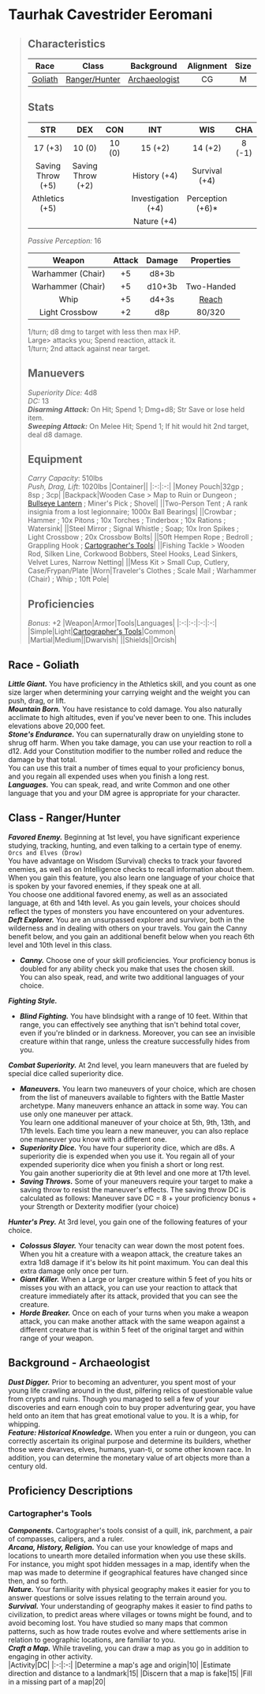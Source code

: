# Taurhak Cavestrider Eeromani
> ## Characteristics
> |Race|Class|Background|Alignment|Size|Speed|-|HP|AC|
> |:-:|:-:|:-:|:-:|:-:|:-:|:-:|:-:|:-:|
> |[Goliath](#race---goliath)|[Ranger/Hunter](#class---rangerhunter)|[Archaeologist](#background---archaeologist)|CG|M|30ft|-|22|14|
>
> ## Stats
> |STR|DEX|CON|INT|WIS|CHA|
> |:-:|:-:|:-:|:-:|:-:|:-:|
> |17 (+3)|10 (0)|10 (0)|15 (+2)|14 (+2)|8 (-1)|
> |Saving Throw (+5)|Saving Throw (+2)||History (+4)|Survival (+4)||
> |Athletics (+5)|||Investigation (+4)|Perception (+6)*|
> ||||Nature (+4)||
>
> _Passive Perception:_ 16
> 
> |Weapon|Attack|Damage|Properties|
> |:-:|:-:|:-:|:-:|
> |Warhammer (Chair)|+5|d8+3b||
> |Warhammer (Chair)|+5|d10+3b|Two-Handed|
> |Whip|+5|d4+3s|[Reach](https://5e.tools/items.html#whip_phb)|
> |Light Crossbow|+2|d8p|80/320|
>
> 1/turn; d8 dmg to target with less then max HP.  
> Large> attacks you; Spend reaction, attack it.  
> 1/turn; 2nd attack against near target.
>
> ## Manuevers
> _Superiority Dice:_ 4d8  
> _DC:_ 13  
> _**Disarming Attack:**_ On Hit; Spend 1; Dmg+d8; Str Save or lose held item.  
> _**Sweeping Attack:**_ On Melee Hit; Spend 1; If hit would hit 2nd target, deal d8 damage.
>
> ## Equipment
> _Carry Capacity_: 510lbs  
> _Push, Drag, Lift_: 1020lbs
> |Container||
> |:-:|:-:|
> |Money Pouch|32gp ; 8sp ; 3cp|
> |Backpack|Wooden Case > Map to Ruin or Dungeon ; [Bullseye Lantern](https://5e.tools/items.html#bullseye%20lantern_phb) ; Miner's Pick ; Shovel|
> ||Two-Person Tent ; A rank insignia from a lost legionnaire; 1000x Ball Bearings|
> ||Crowbar ; Hammer ; 10x Pitons ; 10x Torches ; Tinderbox ; 10x Rations ; Watersink|
> ||Steel Mirror ; Signal Whistle ; Soap; 10x Iron Spikes ; Light Crossbow ; 20x Crossbow Bolts|
> ||50ft Hempen Rope ; Bedroll ; Grappling Hook ; [Cartographer's Tools](#cartographers-tools)|
> ||Fishing Tackle > Wooden Rod, Silken Line, Corkwood Bobbers, Steel Hooks, Lead Sinkers, Velvet Lures, Narrow Netting|
> ||Mess Kit > Small Cup, Cutlery, Case/Frypan/Plate
> |Worn|Traveler's Clothes ; Scale Mail ; Warhammer (Chair) ; Whip ; 10ft Pole|
>
> ## Proficiencies
> _Bonus_: +2
> |Weapon|Armor|Tools|Languages|
> |:-:|:-:|:-:|:-:|
> |Simple|Light|[Cartographer's Tools](#cartographers-tools)|Common|
> |Martial|Medium||Dwarvish|
> ||Shields||Orcish|

## Race - Goliath
_**Little Giant.**_ You have proficiency in the Athletics skill, and you count as one size larger when determining your carrying weight and the weight you can push, drag, or lift.  
_**Mountain Born.**_ You have resistance to cold damage. You also naturally acclimate to high altitudes, even if you've never been to one. This includes elevations above 20,000 feet.  
_**Stone's Endurance.**_ You can supernaturally draw on unyielding stone to shrug off harm. When you take damage, you can use your reaction to roll a d12. Add your Constitution modifier to the number rolled and reduce the damage by that total.  
You can use this trait a number of times equal to your proficiency bonus, and you regain all expended uses when you finish a long rest.  
_**Languages.**_ You can speak, read, and write Common and one other language that you and your DM agree is appropriate for your character.

## Class - Ranger/Hunter
_**Favored Enemy.**_ Beginning at 1st level, you have significant experience studying, tracking, hunting, and even talking to a certain type of enemy.  `Orcs and Elves (Drow)`  
You have advantage on Wisdom (Survival) checks to track your favored enemies, as well as on Intelligence checks to recall information about them.  
When you gain this feature, you also learn one language of your choice that is spoken by your favored enemies, if they speak one at all.  
You choose one additional favored enemy, as well as an associated language, at 6th and 14th level. As you gain levels, your choices should reflect the types of monsters you have encountered on your adventures.  
_**Deft Explorer.**_  You are an unsurpassed explorer and survivor, both in the wilderness and in dealing with others on your travels. You gain the Canny benefit below, and you gain an additional benefit below when you reach 6th level and 10th level in this class.
 - _**Canny.**_ Choose one of your skill proficiencies. Your proficiency bonus is doubled for any ability check you make that uses the chosen skill.  
 You can also speak, read, and write two additional languages of your choice.  

_**Fighting Style.**_
- _**Blind Fighting.**_ You have blindsight with a range of 10 feet. Within that range, you can effectively see anything that isn't behind total cover, even if you're blinded or in darkness. Moreover, you can see an invisible creature within that range, unless the creature successfully hides from you.

_**Combat Superiority.**_ At 2nd level, you learn maneuvers that are fueled by special dice called superiority dice.
 - _**Maneuvers.**_ You learn two maneuvers of your choice, which are chosen from the list of maneuvers available to fighters with the Battle Master archetype. Many maneuvers enhance an attack in some way. You can use only one maneuver per attack.  
 You learn one additional maneuver of your choice at 5th, 9th, 13th, and 17th levels. Each time you learn a new maneuver, you can also replace one maneuver you know with a different one.
 - _**Superiority Dice.**_  You have four superiority dice, which are d8s. A superiority die is expended when you use it. You regain all of your expended superiority dice when you finish a short or long rest.  
 You gain another superiority die at 9th level and one more at 17th level.
 - _**Saving Throws.**_ Some of your maneuvers require your target to make a saving throw to resist the maneuver's effects. The saving throw DC is calculated as follows:
 Maneuver save DC = 8 + your proficiency bonus + your Strength or Dexterity modifier (your choice)

_**Hunter's Prey.**_ At 3rd level, you gain one of the following features of your choice.
 - _**Colossus Slayer.**_ Your tenacity can wear down the most potent foes. When you hit a creature with a weapon attack, the creature takes an extra 1d8 damage if it's below its hit point maximum. You can deal this extra damage only once per turn.
 - _**Giant Killer.**_ When a Large or larger creature within 5 feet of you hits or misses you with an attack, you can use your reaction to attack that creature immediately after its attack, provided that you can see the creature.
 - _**Horde Breaker.**_ Once on each of your turns when you make a weapon attack, you can make another attack with the same weapon against a different creature that is within 5 feet of the original target and within range of your weapon.

## Background - Archaeologist
_**Dust Digger.**_ Prior to becoming an adventurer, you spent most of your young life crawling around in the dust, pilfering relics of questionable value from crypts and ruins. Though you managed to sell a few of your discoveries and earn enough coin to buy proper adventuring gear, you have held onto an item that has great emotional value to you. It is a whip, for whipping.  
_**Feature: Historical Knowledge.**_ When you enter a ruin or dungeon, you can correctly ascertain its original purpose and determine its builders, whether those were dwarves, elves, humans, yuan-ti, or some other known race. In addition, you can determine the monetary value of art objects more than a century old.

## Proficiency Descriptions
### Cartographer's Tools
_**Components.**_ Cartographer's tools consist of a quill, ink, parchment, a pair of compasses, calipers, and a ruler.  
_**Arcana, History, Religion.**_ You can use your knowledge of maps and locations to unearth more detailed information when you use these skills. For instance, you might spot hidden messages in a map, identify when the map was made to determine if geographical features have changed since then, and so forth.  
_**Nature.**_ Your familiarity with physical geography makes it easier for you to answer questions or solve issues relating to the terrain around you.  
_**Survival.**_ Your understanding of geography makes it easier to find paths to civilization, to predict areas where villages or towns might be found, and to avoid becoming lost. You have studied so many maps that common patterns, such as how trade routes evolve and where settlements arise in relation to geographic locations, are familiar to you.  
_**Craft a Map.**_ While traveling, you can draw a map as you go in addition to engaging in other activity.  
|Activity|DC|
|:-:|:-:|
|Determine a map's age and origin|10|
|Estimate direction and distance to a landmark|15|
|Discern that a map is fake|15|
|Fill in a missing part of a map|20|